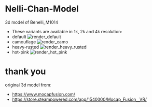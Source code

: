 # Nelli-Chan-Model
3d model of Benelli_M1014
  - These variants are available in 1k, 2k and 4k resolution:
  - default
![render_default](https://github.com/knallerboy/Benelli-Nelli-Chan-/assets/116037667/183e30b4-817e-4ffe-9c7d-973b0438ef08)
  - camouflage
![render_camo](https://github.com/knallerboy/Benelli-Nelli-Chan-/assets/116037667/a9a1ea42-0d20-424c-81b6-cc09737acb1f)
  - heavy-rusted
![render_heavy_rusted](https://github.com/knallerboy/Benelli-Nelli-Chan-/assets/116037667/7ca46f20-1afa-473c-88fc-6db250c17c94)
  - hot-pink
![render_hot_pink](https://github.com/knallerboy/Benelli-Nelli-Chan-/assets/116037667/ad3467ae-14b0-440f-a0e1-535877e4ea88)

# thank you
original 3d model from:
  - https://www.mocapfusion.com/
  - https://store.steampowered.com/app/1540000/Mocap_Fusion__VR/
